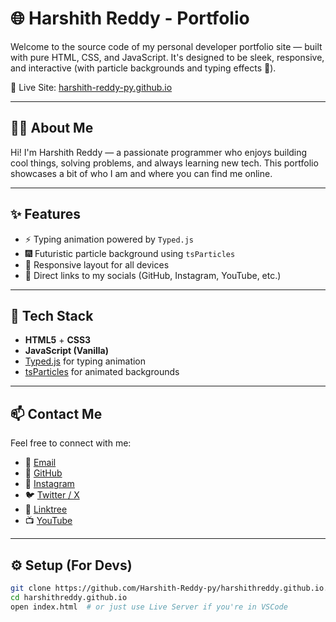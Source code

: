 # 🌐 Harshith Reddy - Portfolio

Welcome to the source code of my personal developer portfolio site — built with pure HTML, CSS, and JavaScript. It's designed to be sleek, responsive, and interactive (with particle backgrounds and typing effects 🤖).

🚀 Live Site: [harshith-reddy-py.github.io](https://harshith-reddy-py.github.io)

---

## 🧑‍💻 About Me

Hi! I'm Harshith Reddy — a passionate programmer who enjoys building cool things, solving problems, and always learning new tech. This portfolio showcases a bit of who I am and where you can find me online.

---

## ✨ Features

- ⚡ Typing animation powered by `Typed.js`
- 🎆 Futuristic particle background using `tsParticles`
- 📱 Responsive layout for all devices
- 🔗 Direct links to my socials (GitHub, Instagram, YouTube, etc.)

---

## 📁 Tech Stack

- **HTML5** + **CSS3**
- **JavaScript (Vanilla)**
- [Typed.js](https://github.com/mattboldt/typed.js/) for typing animation
- [tsParticles](https://github.com/tsparticles/tsparticles) for animated backgrounds

---

## 📫 Contact Me

Feel free to connect with me:

- 📧 [Email](mailto:harshithreddy293@gmail.com)
- 🐙 [GitHub](https://github.com/Harshith-Reddy-py)
- 📸 [Instagram](https://instagram.com/harshith_293)
- 🐦 [Twitter / X](https://x.com/harshith_293)
- 🔗 [Linktree](https://linktr.ee/Harshith_Reddy_293)
- 📺 [YouTube](https://www.youtube.com/@Monoscripts-Yt)

---

## ⚙️ Setup (For Devs)

```bash
git clone https://github.com/Harshith-Reddy-py/harshithreddy.github.io.git
cd harshithreddy.github.io
open index.html  # or just use Live Server if you're in VSCode
